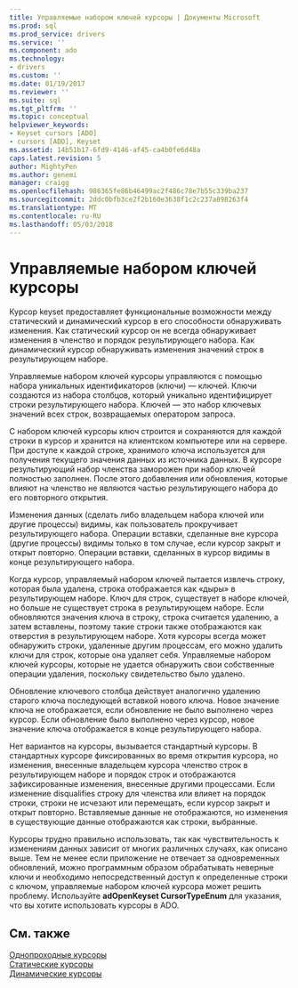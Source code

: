 ```yaml
---
title: Управляемые набором ключей курсоры | Документы Microsoft
ms.prod: sql
ms.prod_service: drivers
ms.service: ''
ms.component: ado
ms.technology:
- drivers
ms.custom: ''
ms.date: 01/19/2017
ms.reviewer: ''
ms.suite: sql
ms.tgt_pltfrm: ''
ms.topic: conceptual
helpviewer_keywords:
- Keyset cursors [ADO]
- cursors [ADO], Keyset
ms.assetid: 14b51b17-6fd9-4146-af45-ca4b0fe6d48a
caps.latest.revision: 5
author: MightyPen
ms.author: genemi
manager: craigg
ms.openlocfilehash: 986365fe86b46499ac2f486c78e7b55c339ba237
ms.sourcegitcommit: 2ddc0bfb3ce2f2b160e3638f1c2c237a898263f4
ms.translationtype: MT
ms.contentlocale: ru-RU
ms.lasthandoff: 05/03/2018
---
```

# <a name="keyset-cursors"></a>Управляемые набором ключей курсоры
Курсор keyset предоставляет функциональные возможности между статический и динамический курсор в его способности обнаруживать изменения. Как статический курсор он не всегда обнаруживает изменения в членство и порядок результирующего набора. Как динамический курсор обнаруживать изменения значений строк в результирующем наборе.  
  
 Управляемые набором ключей курсоры управляются с помощью набора уникальных идентификаторов (ключи) — ключей. Ключи создаются из набора столбцов, который уникально идентифицирует строки результирующего набора. Ключей — это набор ключевых значений всех строк, возвращаемых оператором запроса.  
  
 С набором ключей курсоры ключ строится и сохраняются для каждой строки в курсор и хранится на клиентском компьютере или на сервере. При доступе к каждой строке, хранимого ключа используется для получения текущего значения данных из источника данных. В курсоре результирующий набор членства заморожен при набор ключей полностью заполнен. После этого добавления или обновления, которые влияют на членство не являются частью результирующего набора до его повторного открытия.  
  
 Изменения данных (сделать либо владельцем набора ключей или другие процессы) видимы, как пользователь прокручивает результирующего набора. Операции вставки, сделанные вне курсора (другие процессы) видимы только в том случае, если курсор закрыт и открыт повторно. Операции вставки, сделанных в курсор видимы в конце результирующего набора.  
  
 Когда курсор, управляемый набором ключей пытается извлечь строку, которая была удалена, строка отображается как «дыры» в результирующем наборе. Ключ для строк, существует в наборе ключей, но больше не существует строка в результирующем наборе. Если обновляются значения ключа в строку, строка считается удалению, а затем вставлены, поэтому такие строки также отображаются как отверстия в результирующем наборе. Хотя курсоры всегда может обнаружить строки, удаленные другим процессам, его можно удалить ключи для строк, которые она удаляет себя. Управляемые набором ключей курсоры, которые не удается обнаружить свои собственные операции удаления, поскольку свидетельство было удалено.  
  
 Обновление ключевого столбца действует аналогично удалению старого ключа последующей вставкой нового ключа. Новое значение ключа не отображается, если обновление не было выполнено через курсор. Если обновление было выполнено через курсор, новое значение ключа отображается в конце результирующего набора.  
  
 Нет вариантов на курсоры, вызывается стандартный курсоры. В стандартных курсоре фиксированных во время открытия курсора, но изменения, внесенные владельцем курсора членство строк в результирующем наборе и порядок строк и отображаются зафиксированные изменения, внесенные другими процессами. Если изменение disqualifies строку для членства или влияет на порядок строки, строки не исчезают или перемещать, если курсор закрыт и открыт повторно. Вставляемые данные не отображаются, но изменения в существующие данные отображаются как строки, выбранные.  
  
 Курсоры трудно правильно использовать, так как чувствительность к изменениям данных зависит от многих различных случаях, как описано выше. Тем не менее если приложение не отвечает за одновременных обновлений, можно программным образом обрабатывать неверные ключи и необходимо непосредственный доступ к определенные строки с ключом, управляемые набором ключей курсора может решить проблему. Используйте **adOpenKeyset CursorTypeEnum** для указания, что вы хотите использовать курсоры в ADO.  
  
## <a name="see-also"></a>См. также  
 [Однопроходные курсоры](../../../ado/guide/data/forward-only-cursors.md)   
 [Статические курсоры](../../../ado/guide/data/static-cursors.md)   
 [Динамические курсоры](../../../ado/guide/data/dynamic-cursors.md)
